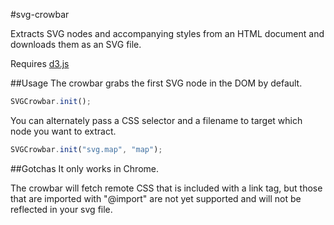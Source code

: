 #svg-crowbar

Extracts SVG nodes and accompanying styles from an HTML document and downloads them as an SVG file.

Requires [d3.js](http://d3js.org)

##Usage
The crowbar grabs the first SVG node in the DOM by default.

```javascript
SVGCrowbar.init();
```

You can alternately pass a CSS selector and a filename to target which node you want to extract.

```javascript
SVGCrowbar.init("svg.map", "map");
```

##Gotchas
It only works in Chrome.

The crowbar will fetch remote CSS that is included with a link tag, but those that are imported with "@import" are not yet supported and will not be reflected in your svg file.